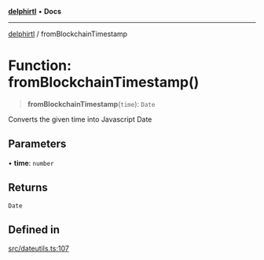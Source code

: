 [**delphirtl**](../README.md) • **Docs**

***

[delphirtl](../globals.md) / fromBlockchainTimestamp

# Function: fromBlockchainTimestamp()

> **fromBlockchainTimestamp**(`time`): `Date`

Converts the given time into Javascript Date

## Parameters

• **time**: `number`

## Returns

`Date`

## Defined in

[src/dateutils.ts:107](https://github.com/chuacw/delphirtl/blob/f0fe3802fcf930859eb4297a0ec19446d57ff540/src/dateutils.ts#L107)
